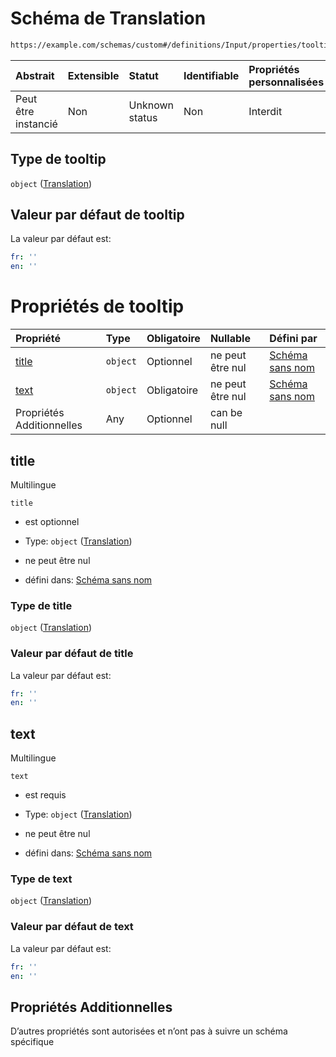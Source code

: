 # Schéma de Translation

```txt
https://example.com/schemas/custom#/definitions/Input/properties/tooltip
```



| Abstrait            | Extensible | Statut         | Identifiable | Propriétés personnalisées | Propriétés Additionnelles | Limites d'accès | Défini dans                                                                        |
| :------------------ | :--------- | :------------- | :----------- | :------------------------ | :------------------------ | :-------------- | :--------------------------------------------------------------------------------- |
| Peut être instancié | Non        | Unknown status | Non          | Interdit                  | Autorisé                  | aucun           | [FRW.form.schema.json\*](../out/FRW.form.schema.json "ouvrir le schéma d'origine") |

## Type de tooltip

`object` ([Translation](frw-definitions-input-properties-translation-7.md))

## Valeur par défaut de tooltip

La valeur par défaut est:

```yaml
fr: ''
en: ''

```

# Propriétés de tooltip

| Propriété                 | Type     | Obligatoire | Nullable         | Défini par                                                                                                                   |
| :------------------------ | :------- | :---------- | :--------------- | :--------------------------------------------------------------------------------------------------------------------------- |
| [title](#title)           | `object` | Optionnel   | ne peut être nul | [Schéma sans nom](frw-definitions-translation.md "https://example.com/schemas/custom#/definitions/Tooltip/properties/title") |
| [text](#text)             | `object` | Obligatoire | ne peut être nul | [Schéma sans nom](frw-definitions-translation.md "https://example.com/schemas/custom#/definitions/Tooltip/properties/text")  |
| Propriétés Additionnelles | Any      | Optionnel   | can be null      |                                                                                                                              |

## title

Multilingue

`title`

*   est optionnel

*   Type: `object` ([Translation](frw-definitions-translation.md))

*   ne peut être nul

*   défini dans: [Schéma sans nom](frw-definitions-translation.md "https://example.com/schemas/custom#/definitions/Tooltip/properties/title")

### Type de title

`object` ([Translation](frw-definitions-translation.md))

### Valeur par défaut de title

La valeur par défaut est:

```yaml
fr: ''
en: ''

```

## text

Multilingue

`text`

*   est requis

*   Type: `object` ([Translation](frw-definitions-translation.md))

*   ne peut être nul

*   défini dans: [Schéma sans nom](frw-definitions-translation.md "https://example.com/schemas/custom#/definitions/Tooltip/properties/text")

### Type de text

`object` ([Translation](frw-definitions-translation.md))

### Valeur par défaut de text

La valeur par défaut est:

```yaml
fr: ''
en: ''

```

## Propriétés Additionnelles

D’autres propriétés sont autorisées et n’ont pas à suivre un schéma spécifique
